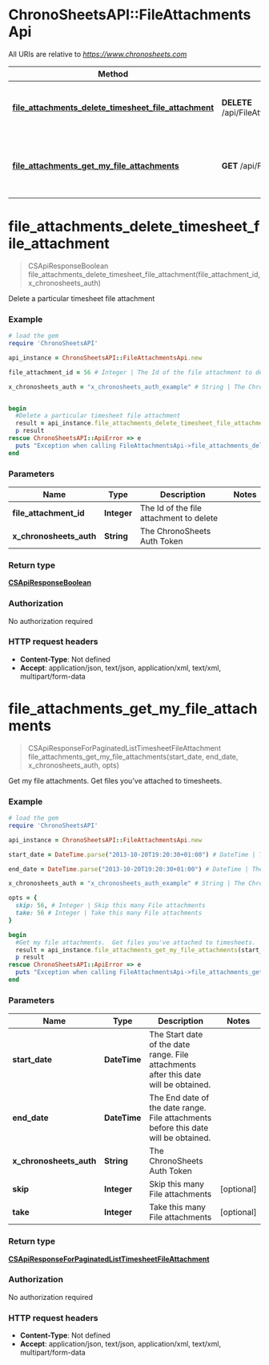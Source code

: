 # ChronoSheetsAPI::FileAttachmentsApi

All URIs are relative to *https://www.chronosheets.com*

Method | HTTP request | Description
------------- | ------------- | -------------
[**file_attachments_delete_timesheet_file_attachment**](FileAttachmentsApi.md#file_attachments_delete_timesheet_file_attachment) | **DELETE** /api/FileAttachments/DeleteTimesheetFileAttachment | Delete a particular timesheet file attachment
[**file_attachments_get_my_file_attachments**](FileAttachmentsApi.md#file_attachments_get_my_file_attachments) | **GET** /api/FileAttachments/GetMyFileAttachments | Get my file attachments.  Get files you&#39;ve attached to timesheets.


# **file_attachments_delete_timesheet_file_attachment**
> CSApiResponseBoolean file_attachments_delete_timesheet_file_attachment(file_attachment_id, x_chronosheets_auth)

Delete a particular timesheet file attachment

### Example
```ruby
# load the gem
require 'ChronoSheetsAPI'

api_instance = ChronoSheetsAPI::FileAttachmentsApi.new

file_attachment_id = 56 # Integer | The Id of the file attachment to delete

x_chronosheets_auth = "x_chronosheets_auth_example" # String | The ChronoSheets Auth Token


begin
  #Delete a particular timesheet file attachment
  result = api_instance.file_attachments_delete_timesheet_file_attachment(file_attachment_id, x_chronosheets_auth)
  p result
rescue ChronoSheetsAPI::ApiError => e
  puts "Exception when calling FileAttachmentsApi->file_attachments_delete_timesheet_file_attachment: #{e}"
end
```

### Parameters

Name | Type | Description  | Notes
------------- | ------------- | ------------- | -------------
 **file_attachment_id** | **Integer**| The Id of the file attachment to delete | 
 **x_chronosheets_auth** | **String**| The ChronoSheets Auth Token | 

### Return type

[**CSApiResponseBoolean**](CSApiResponseBoolean.md)

### Authorization

No authorization required

### HTTP request headers

 - **Content-Type**: Not defined
 - **Accept**: application/json, text/json, application/xml, text/xml, multipart/form-data



# **file_attachments_get_my_file_attachments**
> CSApiResponseForPaginatedListTimesheetFileAttachment file_attachments_get_my_file_attachments(start_date, end_date, x_chronosheets_auth, opts)

Get my file attachments.  Get files you've attached to timesheets.

### Example
```ruby
# load the gem
require 'ChronoSheetsAPI'

api_instance = ChronoSheetsAPI::FileAttachmentsApi.new

start_date = DateTime.parse("2013-10-20T19:20:30+01:00") # DateTime | The Start date of the date range.  File attachments after this date will be obtained.

end_date = DateTime.parse("2013-10-20T19:20:30+01:00") # DateTime | The End date of the date range.  File attachments before this date will be obtained.

x_chronosheets_auth = "x_chronosheets_auth_example" # String | The ChronoSheets Auth Token

opts = { 
  skip: 56, # Integer | Skip this many File attachments
  take: 56 # Integer | Take this many File attachments
}

begin
  #Get my file attachments.  Get files you've attached to timesheets.
  result = api_instance.file_attachments_get_my_file_attachments(start_date, end_date, x_chronosheets_auth, opts)
  p result
rescue ChronoSheetsAPI::ApiError => e
  puts "Exception when calling FileAttachmentsApi->file_attachments_get_my_file_attachments: #{e}"
end
```

### Parameters

Name | Type | Description  | Notes
------------- | ------------- | ------------- | -------------
 **start_date** | **DateTime**| The Start date of the date range.  File attachments after this date will be obtained. | 
 **end_date** | **DateTime**| The End date of the date range.  File attachments before this date will be obtained. | 
 **x_chronosheets_auth** | **String**| The ChronoSheets Auth Token | 
 **skip** | **Integer**| Skip this many File attachments | [optional] 
 **take** | **Integer**| Take this many File attachments | [optional] 

### Return type

[**CSApiResponseForPaginatedListTimesheetFileAttachment**](CSApiResponseForPaginatedListTimesheetFileAttachment.md)

### Authorization

No authorization required

### HTTP request headers

 - **Content-Type**: Not defined
 - **Accept**: application/json, text/json, application/xml, text/xml, multipart/form-data



